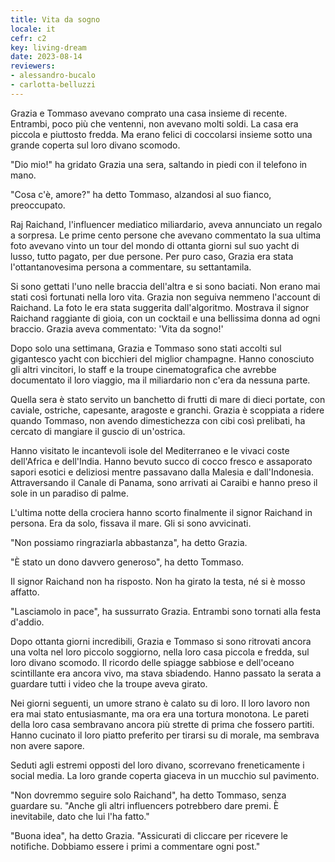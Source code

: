 ```yaml
---
title: Vita da sogno
locale: it
cefr: c2
key: living-dream
date: 2023-08-14
reviewers:
- alessandro-bucalo
- carlotta-belluzzi
---
```


Grazia e Tommaso avevano comprato una casa insieme di recente. Entrambi, poco più che ventenni, non avevano molti soldi. La casa era piccola e piuttosto fredda. Ma erano felici di coccolarsi insieme sotto una grande coperta sul loro divano scomodo.

"Dio mio!" ha gridato Grazia una sera, saltando in piedi con il telefono in mano.

"Cosa c'è, amore?" ha detto Tommaso, alzandosi al suo fianco, preoccupato.

Raj Raichand, l'influencer mediatico miliardario, aveva annunciato un regalo a sorpresa. Le prime cento persone che avevano commentato la sua ultima foto avevano vinto un tour del mondo di ottanta giorni sul suo yacht di lusso, tutto pagato, per due persone. Per puro caso, Grazia era stata l'ottantanovesima persona a commentare, su settantamila.

Si sono gettati l'uno nelle braccia dell'altra e si sono baciati. Non erano mai stati così fortunati nella loro vita. Grazia non seguiva nemmeno l'account di Raichand. La foto le era stata suggerita dall'algoritmo. Mostrava il signor Raichand raggiante di gioia, con un cocktail e una bellissima donna ad ogni braccio. Grazia aveva commentato: 'Vita da sogno!'

Dopo solo una settimana, Grazia e Tommaso sono stati accolti sul gigantesco yacht con bicchieri del miglior champagne. Hanno conosciuto gli altri vincitori, lo staff e la troupe cinematografica che avrebbe documentato il loro viaggio, ma il miliardario non c'era da nessuna parte.

Quella sera è stato servito un banchetto di frutti di mare di dieci portate, con caviale, ostriche, capesante, aragoste e granchi. Grazia è scoppiata a ridere quando Tommaso, non avendo dimestichezza con cibi così prelibati, ha cercato di mangiare il guscio di un'ostrica.

Hanno visitato le incantevoli isole del Mediterraneo e le vivaci coste dell'Africa e dell'India. Hanno bevuto succo di cocco fresco e assaporato sapori esotici e deliziosi mentre passavano dalla Malesia e dall'Indonesia. Attraversando il Canale di Panama, sono arrivati ai Caraibi e hanno preso il sole in un paradiso di palme.

L'ultima notte della crociera hanno scorto finalmente il signor Raichand in persona. Era da solo, fissava il mare. Gli si sono avvicinati.

"Non possiamo ringraziarla abbastanza", ha detto Grazia.

"È stato un dono davvero generoso", ha detto Tommaso.

Il signor Raichand non ha risposto. Non ha girato la testa, né si è mosso affatto.

"Lasciamolo in pace", ha sussurrato Grazia. Entrambi sono tornati alla festa d'addio.

Dopo ottanta giorni incredibili, Grazia e Tommaso si sono ritrovati ancora una volta nel loro piccolo soggiorno, nella loro casa piccola e fredda, sul loro divano scomodo. Il ricordo delle spiagge sabbiose e dell'oceano scintillante era ancora vivo, ma stava sbiadendo. Hanno passato la serata a guardare tutti i video che la troupe aveva girato.

Nei giorni seguenti, un umore strano è calato su di loro. Il loro lavoro non era mai stato entusiasmante, ma ora era una tortura monotona. Le pareti della loro casa sembravano ancora più strette di prima che fossero partiti. Hanno cucinato il loro piatto preferito per tirarsi su di morale, ma sembrava non avere sapore.

Seduti agli estremi opposti del loro divano, scorrevano freneticamente i social media. La loro grande coperta giaceva in un mucchio sul pavimento.

"Non dovremmo seguire solo Raichand", ha detto Tommaso, senza guardare su. "Anche gli altri influencers potrebbero dare premi. È inevitabile, dato che lui l'ha fatto."

"Buona idea", ha detto Grazia. "Assicurati di cliccare per ricevere le notifiche. Dobbiamo essere i primi a commentare ogni post."